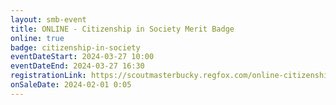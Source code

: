```yaml
---
layout: smb-event
title: ONLINE - Citizenship in Society Merit Badge
online: true
badge: citizenship-in-society
eventDateStart: 2024-03-27 10:00
eventDateEnd: 2024-03-27 16:30
registrationLink: https://scoutmasterbucky.regfox.com/online-citizenship-in-society-merit-badge-2024-03-27am
onSaleDate: 2024-02-01 0:05
---
```


